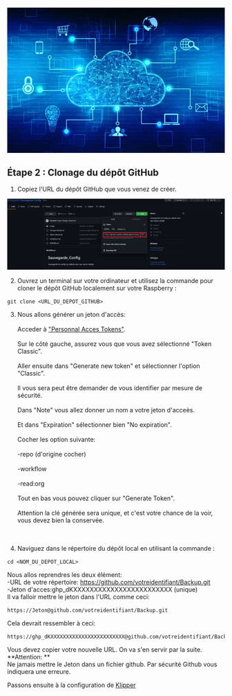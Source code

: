 ![image](https://github.com/Eloura74/Sauvegarde_Config/blob/main/Image/Installation.webp)

## Étape 2 : Clonage du dépôt GitHub

1. Copiez l'URL du dépôt GitHub que vous venez de créer.

![image](https://github.com/Eloura74/Sauvegarde_Config/blob/main/Image/Parie2.png)

2. Ouvrez un terminal sur votre ordinateur et utilisez la commande pour cloner le dépôt GitHub localement sur votre Raspberry :


```
git clone <URL_DU_DEPOT_GITHUB>
```

3. Nous allons générer un jeton d'accès:
<br> <br>
Acceder à ["Personnal Acces Tokens"](https://github.com/settings/tokens).
<br> <br>
Sur le côté gauche, assurez vous que vous avez sélectionné "Token Classic".
<br> <br>
Aller ensuite dans "Generate new token" et sélectionner l'option "Classic".
<br> <br>
Il vous sera peut être demander de vous identifier par mesure de sécurité.
<br> <br>
Dans "Note" vous allez donner un nom a votre jeton d'acceès.
<br> <br>
Et dans "Expiration" sélectionner bien "No expiration".
<br> <br>
Cocher les option suivante:
<br> <br>
-repo (d'origine cocher)
<br> <br>
-workflow
<br> <br>
-read:org
<br> <br>
Tout en bas vous pouvez cliquer sur "Generate Token".
<br> <br>
Attention la clé générée sera unique, et c'est votre chance de la voir, vous devez bien la conservée.
<br> <br> <br>

4. Naviguez dans le répertoire du dépôt local en utilisant la commande :

```
cd <NOM_DU_DEPOT_LOCAL>
```

Nous allos reprendres les deux élément: 
<br>
-URL de votre répertoire: https://github.com/votreidentifiant/Backup.git
<br>
-Jeton d'acces:ghp_dKXXXXXXXXXXXXXXXXXXXXXXXX (unique)
<br>
Il va falloir mettre le jeton dans l'URL comme ceci:
<br>

```
https://Jeton@github.com/votreidentifiant/Backup.git
```
Cela devrait ressembler à ceci:
<br>
```
https://ghp_dKXXXXXXXXXXXXXXXXXXXXXXXX@github.com/votreidentifiant/Backup.git
```

Vous devez copier votre nouvelle URL. On va s'en servir par la suite.
<br>
**Attention: ** 
<br>
Ne jamais mettre le Jeton dans un fichier github. Par sécurité Github vous indiquera une erreure.

Passons ensuite à la configuration de [Klipper](https://github.com/Eloura74/Sauvegarde_Config/blob/main/Conf_Klipper.md)
